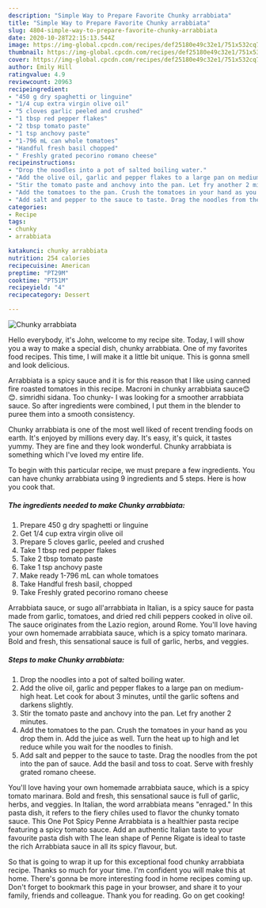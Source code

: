 ```yaml
---
description: "Simple Way to Prepare Favorite Chunky arrabbiata"
title: "Simple Way to Prepare Favorite Chunky arrabbiata"
slug: 4804-simple-way-to-prepare-favorite-chunky-arrabbiata
date: 2020-10-28T22:15:13.544Z
image: https://img-global.cpcdn.com/recipes/def25180e49c32e1/751x532cq70/chunky-arrabbiata-recipe-main-photo.jpg
thumbnail: https://img-global.cpcdn.com/recipes/def25180e49c32e1/751x532cq70/chunky-arrabbiata-recipe-main-photo.jpg
cover: https://img-global.cpcdn.com/recipes/def25180e49c32e1/751x532cq70/chunky-arrabbiata-recipe-main-photo.jpg
author: Emily Hill
ratingvalue: 4.9
reviewcount: 20963
recipeingredient:
- "450 g dry spaghetti or linguine"
- "1/4 cup extra virgin olive oil"
- "5 cloves garlic peeled and crushed"
- "1 tbsp red pepper flakes"
- "2 tbsp tomato paste"
- "1 tsp anchovy paste"
- "1-796 mL can whole tomatoes"
- "Handful fresh basil chopped"
- " Freshly grated pecorino romano cheese"
recipeinstructions:
- "Drop the noodles into a pot of salted boiling water."
- "Add the olive oil, garlic and pepper flakes to a large pan on medium-high heat. Let cook for about 3 minutes, until the garlic softens and darkens slightly."
- "Stir the tomato paste and anchovy into the pan. Let fry another 2 minutes."
- "Add the tomatoes to the pan. Crush the tomatoes in your hand as you drop them in. Add the juice as well. Turn the heat up to high and let reduce while you wait for the noodles to finish."
- "Add salt and pepper to the sauce to taste. Drag the noodles from the pot into the pan of sauce. Add the basil and toss to coat. Serve with freshly grated romano cheese."
categories:
- Recipe
tags:
- chunky
- arrabbiata

katakunci: chunky arrabbiata 
nutrition: 254 calories
recipecuisine: American
preptime: "PT29M"
cooktime: "PT51M"
recipeyield: "4"
recipecategory: Dessert

---
```



![Chunky arrabbiata](https://img-global.cpcdn.com/recipes/def25180e49c32e1/751x532cq70/chunky-arrabbiata-recipe-main-photo.jpg)

Hello everybody, it's John, welcome to my recipe site. Today, I will show you a way to make a special dish, chunky arrabbiata. One of my favorites food recipes. This time, I will make it a little bit unique. This is gonna smell and look delicious.

Arrabbiata is a spicy sauce and it is for this reason that I like using canned fire roasted tomatoes in this recipe. Macroni in chunky arrabbiata sauce😊😊. simridhi sidana. Too chunky- I was looking for a smoother arrabbiata sauce. So after ingredients were combined, I put them in the blender to puree them into a smooth consistency.

Chunky arrabbiata is one of the most well liked of recent trending foods on earth. It's enjoyed by millions every day. It's easy, it's quick, it tastes yummy. They are fine and they look wonderful. Chunky arrabbiata is something which I've loved my entire life.


To begin with this particular recipe, we must prepare a few ingredients. You can have chunky arrabbiata using 9 ingredients and 5 steps. Here is how you cook that.

<!--inarticleads1-->

##### The ingredients needed to make Chunky arrabbiata:

1. Prepare 450 g dry spaghetti or linguine
1. Get 1/4 cup extra virgin olive oil
1. Prepare 5 cloves garlic, peeled and crushed
1. Take 1 tbsp red pepper flakes
1. Take 2 tbsp tomato paste
1. Take 1 tsp anchovy paste
1. Make ready 1-796 mL can whole tomatoes
1. Take Handful fresh basil, chopped
1. Take  Freshly grated pecorino romano cheese


Arrabbiata sauce, or sugo all&#39;arrabbiata in Italian, is a spicy sauce for pasta made from garlic, tomatoes, and dried red chili peppers cooked in olive oil. The sauce originates from the Lazio region, around Rome. You&#39;ll love having your own homemade arrabbiata sauce, which is a spicy tomato marinara. Bold and fresh, this sensational sauce is full of garlic, herbs, and veggies. 

<!--inarticleads2-->

##### Steps to make Chunky arrabbiata:

1. Drop the noodles into a pot of salted boiling water.
1. Add the olive oil, garlic and pepper flakes to a large pan on medium-high heat. Let cook for about 3 minutes, until the garlic softens and darkens slightly.
1. Stir the tomato paste and anchovy into the pan. Let fry another 2 minutes.
1. Add the tomatoes to the pan. Crush the tomatoes in your hand as you drop them in. Add the juice as well. Turn the heat up to high and let reduce while you wait for the noodles to finish.
1. Add salt and pepper to the sauce to taste. Drag the noodles from the pot into the pan of sauce. Add the basil and toss to coat. Serve with freshly grated romano cheese.


You&#39;ll love having your own homemade arrabbiata sauce, which is a spicy tomato marinara. Bold and fresh, this sensational sauce is full of garlic, herbs, and veggies. In Italian, the word arrabbiata means &#34;enraged.&#34; In this pasta dish, it refers to the fiery chiles used to flavor the chunky tomato sauce. This One Pot Spicy Penne Arrabbiata is a healthier pasta recipe featuring a spicy tomato sauce. Add an authentic Italian taste to your favourite pasta dish with The lean shape of Penne Rigate is ideal to taste the rich Arrabbiata sauce in all its spicy flavour, but. 

So that is going to wrap it up for this exceptional food chunky arrabbiata recipe. Thanks so much for your time. I'm confident you will make this at home. There's gonna be more interesting food in home recipes coming up. Don't forget to bookmark this page in your browser, and share it to your family, friends and colleague. Thank you for reading. Go on get cooking!
